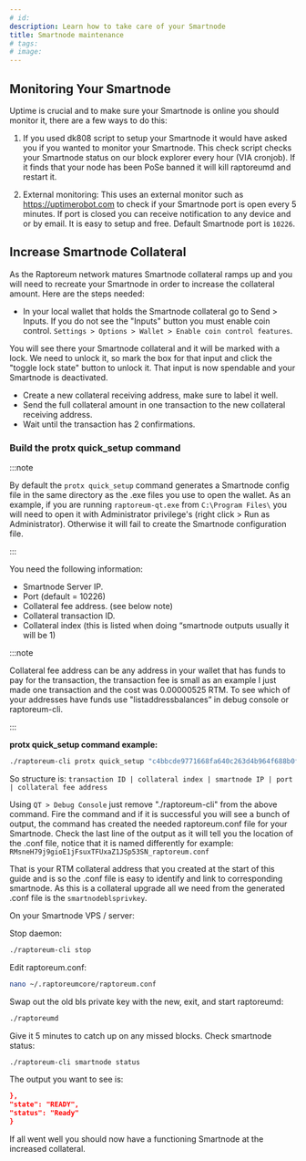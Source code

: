```yaml
---
# id:
description: Learn how to take care of your Smartnode
title: Smartnode maintenance
# tags:
# image:
---
```


## Monitoring Your Smartnode

Uptime is crucial and to make sure your Smartnode is online you should monitor it, there are a few ways to do this:

1. If you used dk808 script to setup your Smartnode it would have asked you if you wanted to monitor your Smartnode. This check script checks your Smartnode status on our block explorer every hour (VIA cronjob). If it finds that your node has been PoSe banned it will kill raptoreumd and restart it.

2. External monitoring: This uses an external monitor such as <https://uptimerobot.com> to check if your Smartnode port is open every 5 minutes. If port is closed you can receive notification to any device and or by email. It is easy to setup and free. Default Smartnode port is `10226`.

## Increase Smartnode Collateral

As the Raptoreum network matures Smartnode collateral ramps up and you will need to recreate your Smartnode in order to increase the collateral amount. Here are the steps needed:

- In your local wallet that holds the Smartnode collateral go to Send > Inputs. If you do not see the "Inputs" button you must enable coin control. `Settings > Options > Wallet > Enable coin control features`.

You will see there your Smartnode collateral and it will be marked with a lock. We need to unlock it, so mark the box for that input and click the "toggle lock state" button to unlock it. That input is now spendable and your Smartnode is deactivated.

- Create a new collateral receiving address, make sure to label it well.
- Send the full collateral amount in one transaction to the new collateral receiving address.
- Wait until the transaction has 2 confirmations.

### Build the protx quick_setup command

:::note

By default the `protx quick_setup` command generates a Smartnode config file in the same directory as the .exe files you use to open the wallet. As an example, if you are running `raptoreum-qt.exe` from `C:\Program Files\` you will need to open it with Administrator privilege's (right click > Run as Administrator). Otherwise it will fail to create the Smartnode configuration file.

:::

You need the following information:

- Smartnode Server IP.
- Port (default = 10226)
- Collateral fee address. (see below note)
- Collateral transaction ID.
- Collateral index (this is listed when doing “smartnode outputs usually it will be 1)

:::note

Collateral fee address can be any address in your wallet that has funds to pay for the transaction, the transaction fee is small as an example I just made one transaction and the cost was 0.00000525 RTM. To see which of your addresses have funds use "listaddressbalances” in debug console or raptoreum-cli.

:::

**protx quick_setup command example:**

```bash
./raptoreum-cli protx quick_setup "c4bbcde9771668fa640c263d4b964f688b0f039f7b684e715d92e4012369fea6" "1" "209.151.154.120:10226" "RFbWv94ZfueciwVVpHLMdqFayaXAS4sBxP"
```

So structure is: `transaction ID | collateral index | smartnode IP | port | collateral fee address`

Using `QT > Debug Console` just remove "./raptoreum-cli" from the above command. Fire the command and if it is successful you will see a bunch of output, the command has created the needed raptoreum.conf file for your Smartnode. Check the last line of the output as it will tell you the location of the .conf file, notice that it is named differently for example: `RMsneH79j9gioE1jFsuxTFUxaZ1JSp53SN_raptoreum.conf`

That is your RTM collateral address that you created at the start of this guide and is so the .conf file is easy to identify and link to corresponding smartnode. As this is a collateral upgrade all we need from the generated .conf file is the `smartnodeblsprivkey`.

On your Smartnode VPS / server:

Stop daemon:

```bash
./raptoreum-cli stop
```

Edit raptoreum.conf:

```bash
nano ~/.raptoreumcore/raptoreum.conf
```

Swap out the old bls private key with the new, exit, and start raptoreumd:

```bash
./raptoreumd
```

Give it 5 minutes to catch up on any missed blocks.
Check smartnode status:

```bash
./raptoreum-cli smartnode status
```

The output you want to see is:

```json
},
"state": "READY",  
"status": "Ready" 
}
```

If all went well you should now have a functioning Smartnode at the increased collateral.